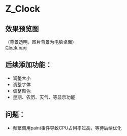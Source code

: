 # Z_Clock
## 效果预览图  
（背景透明，图片背景为电脑桌面）    
[Clock.png](https://github.com/ROMOCN/Z_Clock/blob/master/effectImg/Clock.png)  
## 后续添加功能：  
+ 调整大小   
+ 调整字体   
+ 调整颜色
+ 星期、农历、天气、等显示功能
## 问题：
+ 频繁调用paint事件导致CPU占用率过高，等待后续优化
